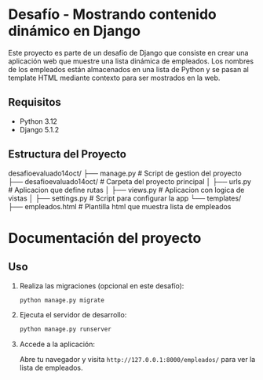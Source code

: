 # Desafío - Mostrando contenido dinámico en Django

Este proyecto es parte de un desafío de Django que consiste en crear una aplicación web que muestre una lista dinámica de empleados. Los nombres de los empleados están almacenados en una lista de Python y se pasan al template HTML mediante contexto para ser mostrados en la web.

## Requisitos

- Python 3.12
- Django 5.1.2
  
## Estructura del Proyecto

desafioevaluado14oct/
├── manage.py                    # Script de gestion del proyecto
├── desafioevaluado14oct/        # Carpeta del proyecto principal
│   ├── urls.py                  # Aplicacion que define rutas
│   ├── views.py                 # Aplicacion con logica de vistas
│   ├── settings.py              # Script para configurar la app
└── templates/
    ├── empleados.html           # Plantilla html que muestra lista de empleados
    
# Documentación del proyecto

## Uso

1. Realiza las migraciones (opcional en este desafío):

    ```bash
    python manage.py migrate
    ```

2. Ejecuta el servidor de desarrollo:

    ```bash
    python manage.py runserver
    ```

3. Accede a la aplicación:

    Abre tu navegador y visita `http://127.0.0.1:8000/empleados/` para ver la lista de empleados.
